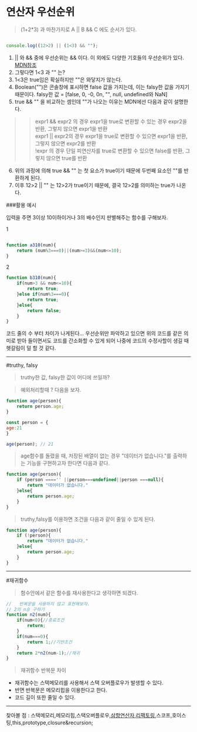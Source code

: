 연산자 우선순위 
===
>(1+2*3) 과 마찬가지로 A || B && C 에도 순서가 있다.<br>
```js

console.log((12>2) || (1<3) && "");

```

1. || 와 && 중에 우선순위는 && 이다. 이 외에도 다양한 기호들의 우선순위가 있다. [MDN참조](https://developer.mozilla.org/en-US/docs/Web/JavaScript/Reference/Operators/Operator_Precedence)
2. 그렇다면 1<3 과 "" 는?
3. 1<3은 true임은 확실하지만 ""은 와닿지가 않는다.
4. Boolean("")은 콘솔창에 표시하면 false 값을 가지는데, 이는 falsy한 값을 가지기 때문이다. falsy한 값 = [false, 0, -0, 0n, "", null, undefined와 NaN]
5. true && "" 을 비교하는 셈인데 ""가 나오는 이유는 MDN에선 다음과 같이 설명한다. 
>>expr1 && expr2 의 경우 expr1을 true로 변환할 수 있는 경우 expr2을 반환, 그렇지 않으면 expr1을 반환<br>
expr1 || expr2의 경우 expr1을 true로 변환할 수 있으면 expr1을 반환, 그렇지 않으면 expr2를 반환<br>
!expr 의 경우 단일 피연산자를 true로 변환할 수 있으면 false를 반환, 그렇지 않으면 true를 반환<br>
6. 위의 과정에 의해 true && "" 는 첫 요소가 true이기 때문에 두번째 요소인 ""를 반환하게 된다.
7. 이후 12>2 || "" 는 12>2가 true이기 때문에, 결국 12>2를 의미하는 true가 나온다.


###활용 예시

입력을 주면 3이상 10이하이거나 3의 배수인지 판별해주는 함수를 구해보자.

1
```js

function a310(num){
    return (num%3===0)||(num>=3)&&(num<=10);
}
```
2
```js
function b310(num){
    if(num>3 && num<=10){
        return true;
    }else if(num%3===0){
        return true;
    }else{
        return false;
    }
}

```
코드 줄의 수 부터 차이가 나게된다... 우선순위만 파악하고 있으면 위의 코드를 같은 의미로 받아 들이면서도 코드를 간소화할 수 있게 되어 나중에 코드의 수정사할이 생길 때 헷갈림이 덜 할 것 같다. 

---
#truthy, falsy
>truthy한 값, falsy한 값이 어디에 쓰일까?

>예외처리할때 ? 다음을 보자.
```js
function age(person){
    return person.age;
}

const person = {
age:21
}

age(person); // 21

```
>age함수를 돌렸을 때, 저장된 배열이 없는 경우 "데이터가 없습니다."를 출력하는 기능을 구현하고자 한다면 다음과 같다.
```js
function age(person){
    if (person ===='' ||person===undefined||person ===null){
        return "데이터가 없습니다."
    }else{
        return person.age;
    }
}
```
>truthy,falsy를 이용하면 조건을 다음과 같이 줄일 수 있게 된다.
```js
function age(person){
    if (!person){
        return "데이터가 없습니다."
    }else{
        return person.age;
    }
}
```

---
#재귀함수
>함수안에서 같은 함수를 재사용한다고 생각하면 되겠다.
```js
//   반복문을 사용하지 않고 표현해보자.
// 2의 n승 구하기
function n2(num){
    if(num<0){//종료조건
        return; 
    }
    if(num===0){
        return 1;//기반조건
    }
    return 2*n2(num-1);//재귀
}


```
>재귀함수 반복문 차이

* 재귀함수는 스택메모리를 사용해서 스택 오버플로우가 발생할 수 있다. 
* 반면 반복문은 메모리힙을 이용한다고 한다.
* 코드 길이 또한 줄일 수 있다.
***

찾아볼 점 : 스택메모리,메모리힙,스택오버플로우,[삼항연산자](https://developer.mozilla.org/ko/docs/Web/JavaScript/Reference/Operators/Conditional_Operator),[리팩토링](https://code.visualstudio.com/docs/editor/refactoring),스코프,호이스팅,this,prototype,closure&recursion;


